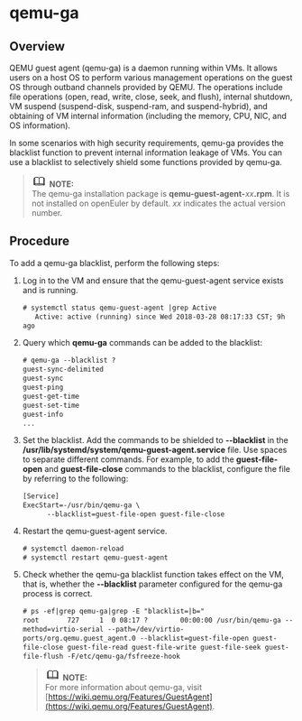 # qemu-ga<a name="EN-US_TOPIC_0225484582"></a>

## Overview<a name="section139816286159"></a>

QEMU guest agent \(qemu-ga\) is a daemon running within VMs. It allows users on a host OS to perform various management operations on the guest OS through outband channels provided by QEMU. The operations include file operations \(open, read, write, close, seek, and flush\), internal shutdown, VM suspend \(suspend-disk, suspend-ram, and suspend-hybrid\), and obtaining of VM internal information \(including the memory, CPU, NIC, and OS information\).

In some scenarios with high security requirements, qemu-ga provides the blacklist function to prevent internal information leakage of VMs. You can use a blacklist to selectively shield some functions provided by qemu-ga.

>![](public_sys-resources/icon-note.gif) **NOTE:**   
>The qemu-ga installation package is  **qemu-guest-agent-**_xx_**.rpm**. It is not installed on openEuler by default.  _xx_  indicates the actual version number.  

## Procedure<a name="section165041359145412"></a>

To add a qemu-ga blacklist, perform the following steps:

1.  Log in to the VM and ensure that the qemu-guest-agent service exists and is running.

    ```
    # systemctl status qemu-guest-agent |grep Active
       Active: active (running) since Wed 2018-03-28 08:17:33 CST; 9h ago
    ```

2.  Query which  **qemu-ga**  commands can be added to the blacklist:

    ```
    # qemu-ga --blacklist ?
    guest-sync-delimited
    guest-sync
    guest-ping
    guest-get-time
    guest-set-time
    guest-info
    ...
    ```


1.  Set the blacklist. Add the commands to be shielded to  **--blacklist**  in the  **/usr/lib/systemd/system/qemu-guest-agent.service**  file. Use spaces to separate different commands. For example, to add the  **guest-file-open**  and  **guest-file-close**  commands to the blacklist, configure the file by referring to the following:

    ```
    [Service]
    ExecStart=-/usr/bin/qemu-ga \
          --blacklist=guest-file-open guest-file-close
    ```


1.  Restart the qemu-guest-agent service.

    ```
    # systemctl daemon-reload
    # systemctl restart qemu-guest-agent
    ```

2.  Check whether the qemu-ga blacklist function takes effect on the VM, that is, whether the  **--blacklist**  parameter configured for the qemu-ga process is correct.

    ```
    # ps -ef|grep qemu-ga|grep -E "blacklist=|b="
    root       727     1  0 08:17 ?        00:00:00 /usr/bin/qemu-ga --method=virtio-serial --path=/dev/virtio-ports/org.qemu.guest_agent.0 --blacklist=guest-file-open guest-file-close guest-file-read guest-file-write guest-file-seek guest-file-flush -F/etc/qemu-ga/fsfreeze-hook
    ```

    >![](public_sys-resources/icon-note.gif) **NOTE:**   
    >For more information about qemu-ga, visit  [https://wiki.qemu.org/Features/GuestAgent](https://wiki.qemu.org/Features/GuestAgent).  


